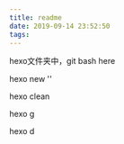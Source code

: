 ```yaml
---
title: readme
date: 2019-09-14 23:52:50
tags:
---
```



hexo文件夹中，git bash here


hexo new ''

hexo clean

hexo g

hexo d